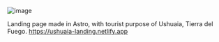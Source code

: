 ![image](https://github.com/MuloInmolado/UshuaiaLanding/assets/49321962/6b16d476-2416-412b-a1a9-7679332d3bf5)

Landing page made in Astro, with tourist purpose of Ushuaia, Tierra del Fuego.
https://ushuaia-landing.netlify.app
